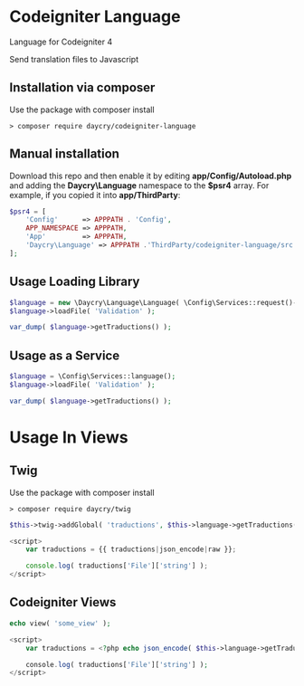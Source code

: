 # Codeigniter Language

Language for Codeigniter 4

Send translation files to Javascript

## Installation via composer

Use the package with composer install

	> composer require daycry/codeigniter-language

## Manual installation

Download this repo and then enable it by editing **app/Config/Autoload.php** and adding the **Daycry\Language**
namespace to the **$psr4** array. For example, if you copied it into **app/ThirdParty**:

```php
$psr4 = [
    'Config'      => APPPATH . 'Config',
    APP_NAMESPACE => APPPATH,
    'App'         => APPPATH,
    'Daycry\Language' => APPPATH .'ThirdParty/codeigniter-language/src',
];
```

## Usage Loading Library

```php
$language = new \Daycry\Language\Language( \Config\Services::request()->getLocale() );
$language->loadFile( 'Validation' );

var_dump( $language->getTraductions() );

```

## Usage as a Service

```php
$language = \Config\Services::language();
$language->loadFile( 'Validation' );

var_dump( $language->getTraductions() );

```

# Usage In Views

## Twig

Use the package with composer install

	> composer require daycry/twig

```php
$this->twig->addGlobal( 'traductions', $this->language->getTraductions() );

```

```javascript
<script>
    var traductions = {{ traductions|json_encode|raw }};

    console.log( traductions['File']['string'] );
</script>

```

## Codeigniter Views

```php
echo view( 'some_view' );

```

```php
<script>
    var traductions = <?php echo json_encode( $this->language->getTraductions() ); ?>;

    console.log( traductions['File']['string'] );
</script>

```
